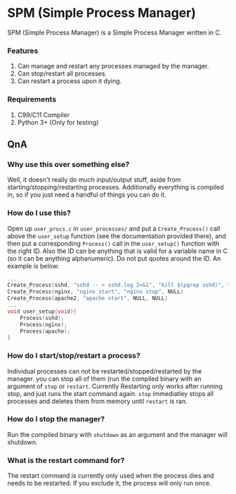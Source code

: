 # SPM (Simple Process Manager)
  SPM (Simple Process Manager) is a Simple Process Manager written in C.

### Features
1. Can manage and restart any processes managed by the manager.
2. Can stop/restart all processes.
3. Can restart a process upon it dying.

### Requirements
1. C99/C11 Compiler
2. Python 3+ (Only for testing)


## QnA  
### Why use this over something else?  
  Well, it doesn't really do much input/output stuff, aside from starting/stopping/restarting processes. Additionally everything is compiled in, so if you just need a handful of things you can do it.

### How do I use this?  
  Open up `user_procs.c` in `user_processes/` and put a `Create_Process()` call above the `user_setup` function (see the documentation provided there), and then put a corresponding `Process()` call in the `user_setup()` function with the right ID. Also the ID can be anything that is valid for a variable name in C (so it can be anything alphanumeric). Do not put quotes around the ID. An example is below:

```C
...
Create_Process(sshd, "sshd -- > sshd.log 2>&1", "kill $(pgrep sshd)", "kill $(pregp sshd) && sshd -- > sshd.log 2>&1")
Create_Process(nginx, "nginx start", "nginx stop", NULL)
Create_Process(apache2, "apache start", NULL, NULL)
...
void user_setup(void){
    Process(sshd);
    Process(nginx);
    Process(apache);
}
```

### How do I start/stop/restart a process?  
 Individual processes can not be restarted/stopped/restarted by the manager. you can stop all of them (run the compiled binary with an argument of `stop` or `restart`. Currently Restarting only works after running stop, and just runs the start command again. `stop` immediatley stops all processes and deletes them from memory until `restart` is ran.

### How do I stop the manager?  
 Run the compiled binary with `shutdown` as an argument and the manager will shutdown.

### What is the restart command for?  
 The restart command is currently only used when the process dies and needs to be restarted. If you exclude it, the process will only run once.

